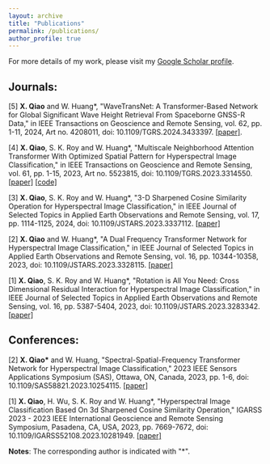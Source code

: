 ```yaml
---
layout: archive
title: "Publications"
permalink: /publications/
author_profile: true
---
```


For more details of my work, please visit my [Google Scholar profile](https://scholar.google.com/citations?user=p7VY2LgAAAAJ&hl=en).

## Journals:  

  [5] **X. Qiao** and W. Huang\*, "WaveTransNet: A Transformer-Based Network for Global Significant Wave Height Retrieval From Spaceborne GNSS-R Data," in IEEE Transactions on Geoscience and Remote Sensing, vol. 62, pp. 1-11, 2024, Art no. 4208011, doi: 10.1109/TGRS.2024.3433397. [[paper]](https://ieeexplore.ieee.org/abstract/document/10609433).
  
  [4] **X. Qiao**, S. K. Roy and W. Huang\*, "Multiscale Neighborhood Attention Transformer With Optimized Spatial Pattern for Hyperspectral Image Classification," in IEEE Transactions on Geoscience and Remote Sensing, vol. 61, pp. 1-15, 2023, Art no. 5523815, doi: 10.1109/TGRS.2023.3314550. [[paper]](https://ieeexplore.ieee.org/abstract/document/10248033) [[code]](https://github.com/xinqiao123/MSNAT)

  [3] **X. Qiao**, S. K. Roy and W. Huang\*, "3-D Sharpened Cosine Similarity Operation for Hyperspectral Image Classification," in IEEE Journal of Selected Topics in Applied Earth Observations and Remote Sensing, vol. 17, pp. 1114-1125, 2024, doi: 10.1109/JSTARS.2023.3337112. [[paper]](https://ieeexplore.ieee.org/abstract/document/10329440)
  
  [2] **X. Qiao** and W. Huang\*, "A Dual Frequency Transformer Network for Hyperspectral Image Classification," in IEEE Journal of Selected Topics in Applied Earth Observations and Remote Sensing, vol. 16, pp. 10344-10358, 2023, doi: 10.1109/JSTARS.2023.3328115. [[paper]](https://ieeexplore.ieee.org/abstract/document/10298611)

  [1] **X. Qiao**, S. K. Roy and W. Huang\*, "Rotation is All You Need: Cross Dimensional Residual Interaction for Hyperspectral Image Classification," in IEEE Journal of Selected Topics in Applied Earth Observations and Remote Sensing, vol. 16, pp. 5387-5404, 2023, doi: 10.1109/JSTARS.2023.3283342. [[paper]](https://ieeexplore.ieee.org/abstract/document/10144635)


 
## Conferences: 

  [2]  **X. Qiao\*** and W. Huang, "Spectral-Spatial-Frequency Transformer Network for Hyperspectral Image Classification," 2023 IEEE Sensors Applications Symposium (SAS), Ottawa, ON, Canada, 2023, pp. 1-6, doi: 10.1109/SAS58821.2023.10254115. [[paper]](https://ieeexplore.ieee.org/abstract/document/10254115)

  [1]  **X. Qiao**, H. Wu, S. K. Roy and W. Huang\*, "Hyperspectral Image Classification Based On 3d Sharpened Cosine Similarity Operation," IGARSS 2023 - 2023 IEEE International Geoscience and Remote Sensing Symposium, Pasadena, CA, USA, 2023, pp. 7669-7672, doi: 10.1109/IGARSS52108.2023.10281949. [[paper]](https://ieeexplore.ieee.org/abstract/document/10281949)


  **Notes**: The corresponding author is indicated with "\*".
